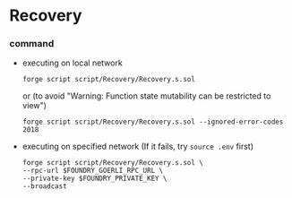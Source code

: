 # Recovery
### command
- executing on local network
    ```
    forge script script/Recovery/Recovery.s.sol
    ```
    or (to avoid "Warning: Function state mutability can be restricted to view")
    ```
    forge script script/Recovery/Recovery.s.sol --ignored-error-codes 2018
    ```
- executing on specified network (If it fails, try `source .env` first)
    ```
    forge script script/Recovery/Recovery.s.sol \
    --rpc-url $FOUNDRY_GOERLI_RPC_URL \
    --private-key $FOUNDRY_PRIVATE_KEY \
    --broadcast
    ```